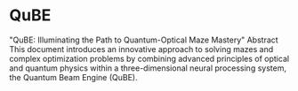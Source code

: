 # QuBE
"QuBE: Illuminating the Path to Quantum-Optical Maze Mastery" Abstract This document introduces an innovative approach to solving mazes and complex optimization problems by combining advanced principles of optical and quantum physics within a three-dimensional neural processing system, the Quantum Beam Engine (QuBE). 
